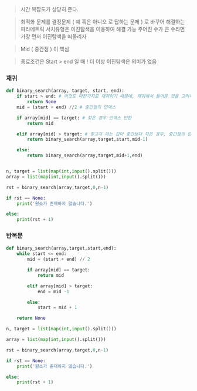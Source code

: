 > 시간 복잡도가 상당히 준다.

> 최적화 문제를 결정문제 ( 예 혹은 아니오 로 답하는 문제 ) 로 바꾸어 해결하는 파라메트릭 서치유형은 이진탐색을 이용하여 해결 가능
> 주어진 수가 큰 수라면 가장 먼저 이진탐색을 떠올리자

> Mid ( 중간점 ) 이 핵심

> 종료조건은 Start > end 일 때 ! 더 이상 이진탐색은 의미가 없음



### 재귀

```python
def binary_search(array, target, start, end):
    if start > end: # 이것도 마찬가지로 재귀이기 때문에, 재귀해서 들어온 것을 고려하여 처음 조건을 설정해줘야 한다.
        return None
    mid = (start + end) //2 # 중간점의 인덱스

    if array[mid] == target: # 찾은 경우 인덱스 반환
        return mid

    elif array[mid] > target: # 찾고자 하는 갑이 중간보다 작은 경우, 중간점의 왼쪽 확인
        return binary_search(array,target,start,mid-1)

    else:
        return binary_search(array,target,mid+1,end)


n, target = list(map(int,input().split()))
array = list(map(int,input().split()))

rst = binary_search(array,target,0,n-1)

if rst == None:
    print('원소가 존재하지 않습니다.')

else:
    print(rst + 1)
```

### 반복문

```python
def binary_search(array,target,start,end):
    while start <= end:
        mid = (start + end) // 2

        if array[mid] == target:
            return mid

        elif array[mid] > target:
            end = mid -1

        else:
            start = mid + 1

    return None

n, target = list(map(int,input().split()))

array = list(map(int,input().split()))

rst = binary_search(array,target,0,n-1)

if rst == None:
    print('원소가 존재하지 않습니다.')

else:
    print(rst + 1)
```

